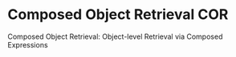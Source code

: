 # Composed Object Retrieval COR
Composed Object Retrieval: Object-level Retrieval via Composed Expressions
